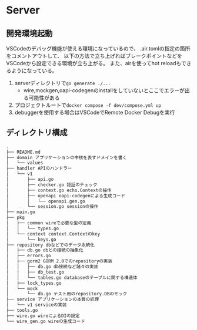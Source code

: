 # Server

## 開発環境起動

VSCodeのデバッグ機能が使える環境になっているので、
.air.tomlの指定の箇所をコメントアウトして、
以下の方法で立ち上げればブレークポイントなどを
VSCodeから設定できる環境が立ち上がる。
また、airを使ってhot reloadもできるようになっている。

1. serverディレクトリで`go generate ./...`
   - wire,mockgen,oapi-codegenのinstallをしていないとここでエラーが出る可能性がある
2. プロジェクトルートで`docker compose -f dev/compose.yml up`
3. debuggerを使用する場合はVSCodeでRemote Docker Debugを実行

## ディレクトリ構成

```bash
.
├── README.md
├── domain アプリケーションの中核を表すドメインを書く
│   └── values
├── handler APIのハンドラー
│   └── v1
│       ├── api.go
│       ├── checker.go 認証のチェック
│       ├── context.go echo.Contextの操作
│       ├── openapi oapi-codegenによる生成コード
│       │   └── openapi.gen.go
│       └── session.go sessionの操作
├── main.go
├── pkg
│   ├── common wireで必要な型の定義
│   │   └── types.go
│   └── context context.Contextのkey
│       └── keys.go
├── repository dbなどでのデータ永続化
│   ├── db.go dbとの接続の抽象化
│   ├── errors.go
│   ├── gorm2 GORM 2.0でのrepositoryの実装
│   │   ├── db.go db接続など諸々の実装
│   │   ├── db_test.go
│   │   └── tables.go databaseのテーブルに関する構造体
│   ├── lock_types.go
│   └── mock
│       └── db.go テスト用のrepository.DBのモック
├── service アプリケーションの本質の処理
│   └── v1 serviceの実装
├── tools.go
├── wire.go wireによるDIの設定
└── wire_gen.go wireの生成コード
```

